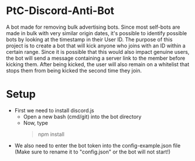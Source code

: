 # PtC-Discord-Anti-Bot
A bot made for removing bulk advertising bots.
Since most self-bots are made in bulk with very similar origin dates, it's possible to identify possible bots by looking at the timestamp in their User ID.
The purpose of this project is to create a bot that will kick anyone who joins with an ID within a certain range.
Since it is possible that this would also impact genuine users, the bot will send a message containing a server link to the member before kicking them.
After being kicked, the user will also remain on a whitelist that stops them from being kicked the second time they join.

# Setup
* First we need to install discord.js
  * Open a new bash (cmd/git) into the bot directory
  * Now, type
    > npm install 
* We also need to enter the bot token into the config-example.json file (Make sure to rename it to "config.json" or the bot will not start!)
